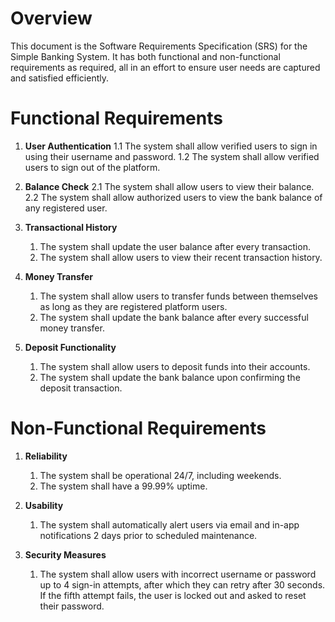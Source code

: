 # Overview
This document is the Software Requirements Specification (SRS) for the Simple Banking System. It has both functional and non-functional requirements as required, all in an effort to ensure user needs are captured and satisfied efficiently.

# Functional Requirements
1. **User Authentication**
   1.1 The system shall allow verified users to sign in using their username and password.
   1.2 The system shall allow verified users to sign out of the platform.

2. **Balance Check**
   2.1 The system shall allow users to view their balance.
   2.2 The system shall allow authorized users to view the bank balance of any registered user.

3. **Transactional History**
   1. The system shall update the user balance after every transaction.
   2. The system shall allow users to view their recent transaction history.

4. **Money Transfer**
   1. The system shall allow users to transfer funds between themselves as long as they are registered platform users.
   2. The system shall update the bank balance after every successful money transfer.

5. **Deposit Functionality**
   1. The system shall allow users to deposit funds into their accounts.
   2. The system shall update the bank balance upon confirming the deposit transaction.

# Non-Functional Requirements
1. **Reliability**
   1. The system shall be operational 24/7, including weekends.
   2. The system shall have a 99.99% uptime.

2. **Usability**
   1. The system shall automatically alert users via email and in-app notifications 2 days prior to scheduled maintenance.

3. **Security Measures**
   1. The system shall allow users with incorrect username or password up to 4 sign-in attempts, after which they can retry after 30 seconds. If the fifth attempt fails, the user is locked out and asked to reset their password.
